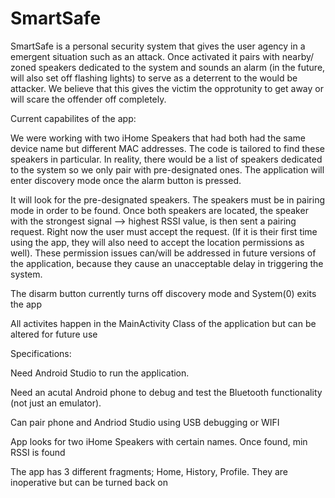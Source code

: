 # SmartSafe

SmartSafe is a personal security system that gives the user agency in a emergent situation such as an attack. Once activated it pairs with nearby/ zoned speakers dedicated to the system and sounds an alarm (in the future, will also set off flashing lights) to serve as a deterrent to the would be attacker. We  believe that this gives the victim the opprotunity to get away or will scare the offender off completely. 

Current capabilites of the app:

We were working with two iHome Speakers that had both had the same device name but different MAC addresses. The code is tailored to find these speakers in particular. In reality, there would be a list of speakers dedicated to the system so we only pair with pre-designated ones.
The application will enter discovery mode once the alarm button is pressed. 

It will look for the pre-designated speakers. The speakers must be in pairing mode in order to be found. Once both speakers are located, the speaker with the strongest signal --> highest RSSI value, is then sent a pairing request. Right now the user must accept the request. (If it is their first time using the app, they will also need to accept the location permissions as well). These permission issues can/will be addressed in future versions of the application, because they cause an unacceptable delay in triggering the system.  

The disarm button currently turns off discovery mode and System(0) exits the app 

All activites happen in the MainActivity Class of the application but can be altered for future use



Specifications:

Need Android Studio to run the application. 

Need an acutal Android phone to debug and test the Bluetooth functionality (not just an emulator).

Can pair phone and Andriod Studio using USB debugging or WIFI

App looks for two iHome Speakers with certain names. Once found, min RSSI is found


The app has 3 different fragments; Home, History, Profile. They are inoperative but can be turned back on
